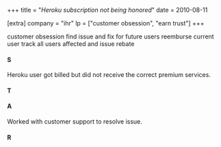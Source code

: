 +++
title = "_Heroku subscription not being honored_"
date = 2010-08-11

[extra]
company = "ihr"
lp = ["customer obsession", "earn trust"]
+++

customer obsession
  find issue and fix for future users
  reemburse current user
  track all users affected and issue rebate

#### S
Heroku user got billed but did not receive the correct premium
services.

#### T
#### A
Worked with customer support to resolve issue.

#### R

